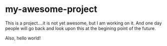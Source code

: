 # my-awesome-project
This is a project....it is not yet awesome, but I am working on it. And one day people will go back and look upon this at the begining 
point of the future. 

Also, hello world!


